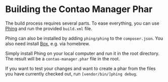 # Building the Contao Manager Phar

The build process requires several parts. To ease everything,
you can use [Phing] and run the provided `build.xml` file.

Phing can also be installed by adding `phing/phing` to the 
`composer.json`. You also need install [Box], e.g. via 
homebrew.

Simply install Phing on your local computer and run it in the
root directory. The result will be a `contao-manager.phar` file
in the root.

If you want to test your changes and want to create a phar from
the files you have currently checked out, run 
`[vendor/bin/]phing debug`.


[Phing]: http://phing.info
[Box]: https://github.com/humbug/box/
